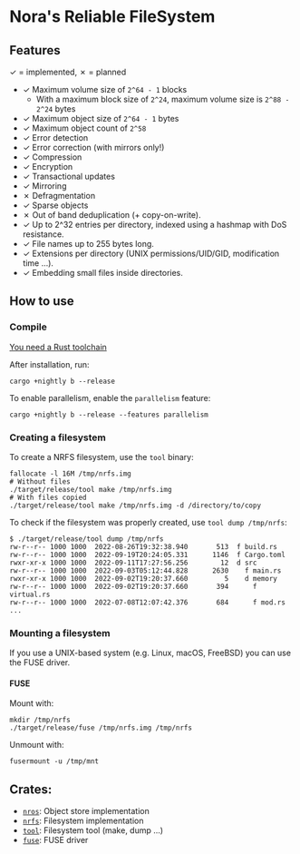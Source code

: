 # Nora's Reliable FileSystem

## Features

&check; = implemented, &cross; = planned

* &check; Maximum volume size of `2^64 - 1` blocks
  * With a maximum block size of `2^24`, maximum volume size is `2^88 - 2^24`
    bytes
* &check; Maximum object size of `2^64 - 1` bytes
* &check; Maximum object count of `2^58`
* &check; Error detection
* &check; Error correction (with mirrors only!)
* &check; Compression
* &check; Encryption
* &check; Transactional updates
* &check; Mirroring
* &cross; Defragmentation
* &check; Sparse objects
* &cross; Out of band deduplication (+ copy-on-write).
* &check; Up to 2^32 entries per directory, indexed using a hashmap with DoS resistance.
* &check; File names up to 255 bytes long.
* &check; Extensions per directory (UNIX permissions/UID/GID, modification time ...).
* &check; Embedding small files inside directories.

## How to use

### Compile

[You need a Rust toolchain](https://rustup.rs/)

After installation, run:

```
cargo +nightly b --release
```

To enable parallelism, enable the `parallelism` feature:

```
cargo +nightly b --release --features parallelism
```

### Creating a filesystem

To create a NRFS filesystem, use the `tool` binary:

```
fallocate -l 16M /tmp/nrfs.img
# Without files
./target/release/tool make /tmp/nrfs.img
# With files copied
./target/release/tool make /tmp/nrfs.img -d /directory/to/copy
```

To check if the filesystem was properly created, use `tool dump /tmp/nrfs`:

```
$ ./target/release/tool dump /tmp/nrfs 
rw-r--r-- 1000 1000  2022-08-26T19:32:38.940       513  f build.rs
rw-r--r-- 1000 1000  2022-09-19T20:24:05.331      1146  f Cargo.toml
rwxr-xr-x 1000 1000  2022-09-11T17:27:56.256        12  d src
rw-r--r-- 1000 1000  2022-09-03T05:12:44.828      2630    f main.rs
rwxr-xr-x 1000 1000  2022-09-02T19:20:37.660         5    d memory
rw-r--r-- 1000 1000  2022-09-02T19:20:37.660       394      f virtual.rs
rw-r--r-- 1000 1000  2022-07-08T12:07:42.376       684      f mod.rs
...
```

### Mounting a filesystem

If you use a UNIX-based system (e.g. Linux, macOS, FreeBSD) you can use the FUSE driver.

#### FUSE

Mount with:

```
mkdir /tmp/nrfs
./target/release/fuse /tmp/nrfs.img /tmp/nrfs
```

Unmount with:

```
fusermount -u /tmp/mnt
```

## Crates:

* [`nros`](nros): Object store implementation
* [`nrfs`](nrfs): Filesystem implementation
* [`tool`](tool): Filesystem tool (make, dump ...)
* [`fuse`](fuse): FUSE driver
